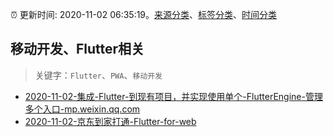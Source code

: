 :alarm_clock: 更新时间: 2020-11-02 06:35:19。[来源分类](../README.md)、[标签分类](../TAGS.md)、[时间分类](../TIMELINE.md)

## 移动开发、Flutter相关


> 关键字：`Flutter`、`PWA`、`移动开发`



- [2020-11-02-集成-Flutter-到现有项目，并实现使用单个-FlutterEngine-管理多个入口-mp.weixin.qq.com](https://blogread.cn/news/go.php?idItem=13862&url=https%3A%2F%2Fmp.weixin.qq.com%2Fs%2F7SUWmY4xfHkyeckKITN1yA%3Fcomefrom%3Dhttps%253A%252F%252Fblogread.cn%252Fnews%252F) 
- [2020-11-02-京东到家打通-Flutter-for-web](https://toutiao.io/k/ka542ir) 